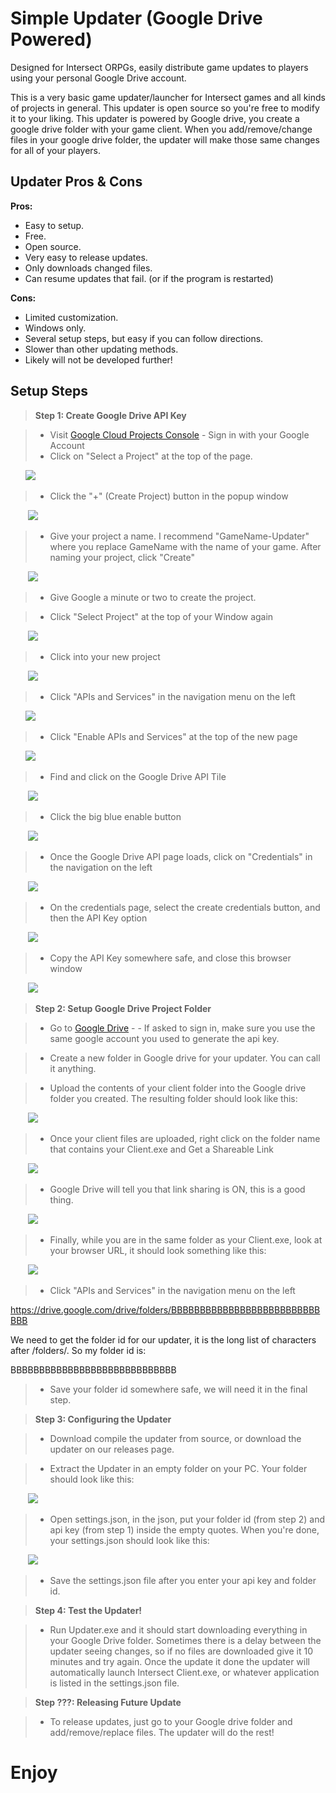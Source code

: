 # Simple Updater (Google Drive Powered)
Designed for Intersect ORPGs, easily distribute game updates to players using your personal Google Drive account.

This is a very basic game updater/launcher for Intersect games and all kinds of projects in general. This updater is open source so you're free to modify it to your liking. This updater is powered by Google drive, you create a google drive folder with your game client. When you add/remove/change files in your google drive folder, the updater will make those same changes for all of your players.


Updater Pros & Cons
-------------------

**Pros:**
 - Easy to setup.
 - Free.
 - Open source.
 - Very easy to release updates.
 - Only downloads changed files.
 - Can resume updates that fail. (or if the program is restarted)
 
**Cons:**
 - Limited customization.
 - Windows only.
 - Several setup steps, but easy if you can follow directions.
 - Slower than other updating methods.
 - Likely will not be developed further!
 
 Setup Steps
-------------------
> **Step 1:  Create Google Drive API Key**

> - Visit [Google Cloud Projects Console](https://console.cloud.google.com/) - Sign in with your Google Account
> - Click on "Select a Project" at the top of the page.
  
 &nbsp;&nbsp;&nbsp;&nbsp;&nbsp;&nbsp;![](http://www.ascensiongamedev.com/resources/filehost/988f78c82c0acd78e8247651933cf277.png) 
 
> - Click the "+" (Create Project) button in the popup window
  
&nbsp;&nbsp;&nbsp;&nbsp;&nbsp;&nbsp; ![](http://www.ascensiongamedev.com/resources/filehost/ac94d332637e0d837b9276ef0c2911c4.png)
 
> - Give your project a name. I recommend "GameName-Updater" where you replace GameName with the name of your game. After naming your project, click "Create"
 
&nbsp;&nbsp;&nbsp;&nbsp;&nbsp;&nbsp; ![](http://www.ascensiongamedev.com/resources/filehost/ebd9b2ec314bb03b0ea58fa49ace6240.png)
 
> - Give Google a minute or two to create the project.
 
> - Click "Select Project" at the top of your Window again
 
&nbsp;&nbsp;&nbsp;&nbsp;&nbsp;&nbsp; ![](http://www.ascensiongamedev.com/resources/filehost/988f78c82c0acd78e8247651933cf277.png)
 
> - Click into your new project
 
&nbsp;&nbsp;&nbsp;&nbsp;&nbsp;&nbsp; ![](http://www.ascensiongamedev.com/resources/filehost/623f65a8606f38c5219d301700cb2f05.png)
 
> - Click "APIs and Services" in the navigation menu on the left
 
 &nbsp;&nbsp;&nbsp;&nbsp;&nbsp;&nbsp;![](http://www.ascensiongamedev.com/resources/filehost/eda659c3f30038f02a5d1d979b106796.png)
 
> - Click "Enable APIs and Services" at the top of the new page
 
 &nbsp;&nbsp;&nbsp;&nbsp;&nbsp;&nbsp;![](http://www.ascensiongamedev.com/resources/filehost/f9593b713ef08b87734e8979bb68223a.png) 
 
> - Find and click on the Google Drive API Tile
 
&nbsp;&nbsp;&nbsp;&nbsp;&nbsp;&nbsp; ![](http://www.ascensiongamedev.com/resources/filehost/adb3e7292b80515cd75e77d7f8ec6b2a.png)
 
> - Click the big blue enable button
 
&nbsp;&nbsp;&nbsp;&nbsp;&nbsp;&nbsp; ![](http://www.ascensiongamedev.com/resources/filehost/df0ec8db7fcc1a9e96e87bf4ae64948f.png)
 
> - Once the Google Drive API page loads, click on "Credentials" in the navigation on the left
 
&nbsp;&nbsp;&nbsp;&nbsp;&nbsp;&nbsp; ![](http://www.ascensiongamedev.com/resources/filehost/7f73336f44ecf0213e4ca5602153eaa8.png)
 
> - On the credentials page, select the create credentials button, and then the API Key option 
 
&nbsp;&nbsp;&nbsp;&nbsp;&nbsp;&nbsp; ![](http://www.ascensiongamedev.com/resources/filehost/0d91af9df12b71d0f6219a9159a4afc1.png)
 
> - Copy the API Key somewhere safe, and close this browser window
 
&nbsp;&nbsp;&nbsp;&nbsp;&nbsp;&nbsp; ![](http://www.ascensiongamedev.com/resources/filehost/ed09f28e688147e248efce82ad58ae10.png)
 
 
> **Step 2:  Setup Google Drive Project Folder**

> - Go to [Google Drive](https://drive.google.com/drive/my-drive) -  - If asked to sign in, make sure you use the same google account you used to generate the api key.

> - Create a new folder in Google drive for your updater. You can call it anything.
 
> - Upload the contents of your client folder into the Google drive folder you created. The resulting folder should look like this:
  
&nbsp;&nbsp;&nbsp;&nbsp;&nbsp;&nbsp; ![](http://www.ascensiongamedev.com/resources/filehost/fc44a8ed7cd735e3b7dcc5be30c2621a.png)
 
> - Once your client files are uploaded, right click on the folder name that contains your Client.exe and Get a Shareable Link
 
&nbsp;&nbsp;&nbsp;&nbsp;&nbsp;&nbsp; ![](http://www.ascensiongamedev.com/resources/filehost/129d3cc59ec274576ff62b09b1d7a1c5.png)
 
> - Google Drive will tell you that link sharing is ON, this is a good thing.
 
&nbsp;&nbsp;&nbsp;&nbsp;&nbsp;&nbsp; ![](http://www.ascensiongamedev.com/resources/filehost/e785ba5c77e70d369d968975ec62a8be.png)
 
> - Finally, while you are in the same folder as your Client.exe, look at your browser URL, it should look something like this:
 
&nbsp;&nbsp;&nbsp;&nbsp;&nbsp;&nbsp; ![](http://www.ascensiongamedev.com/resources/filehost/623f65a8606f38c5219d301700cb2f05.png)
 
> - Click "APIs and Services" in the navigation menu on the left
 
 https://drive.google.com/drive/folders/BBBBBBBBBBBBBBBBBBBBBBBBBBBBB
  
 We need to get the folder id for our updater, it is the long list of characters after /folders/. So my folder id is:

 BBBBBBBBBBBBBBBBBBBBBBBBBBBBB
 
 > - Save your folder id somewhere safe, we will need it in the final step.
 
 
 > **Step 3:  Configuring the Updater**

> - Download compile the updater from source, or download the updater on our releases page.

> - Extract the Updater in an empty folder on your PC. Your folder should look like this:

&nbsp;&nbsp;&nbsp;&nbsp;&nbsp;&nbsp; ![](http://www.ascensiongamedev.com/resources/filehost/aff82e9c8cb2932c3ac1ee119d2186f0.png)
 
> - Open settings.json, in the json, put your folder id (from step 2)  and api key (from step 1) inside the empty quotes.  When you're done, your settings.json should look like this:
  
&nbsp;&nbsp;&nbsp;&nbsp;&nbsp;&nbsp; ![](http://www.ascensiongamedev.com/resources/filehost/e960004f6772c251d72dc64150fdd28e.png)
 
> - Save the settings.json file after you enter your api key and folder id.


 > **Step 4:  Test the Updater!**

> - Run Updater.exe and it should start downloading everything in your Google Drive folder. Sometimes there is a delay between the updater seeing changes, so if no files are downloaded give it 10 minutes and try again. Once the update it done the updater will automatically launch Intersect Client.exe, or whatever application is listed in the settings.json file.


 > **Step ???:  Releasing Future Update**

> - To release updates, just go to your Google drive folder and add/remove/replace files. The updater will do the rest!


Enjoy
=======
 


